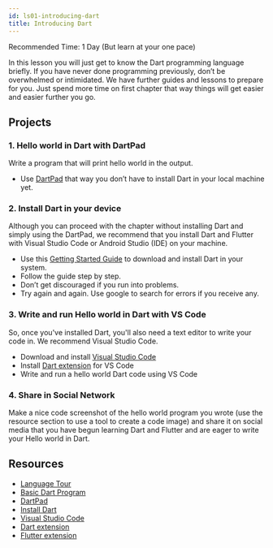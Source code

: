 ```yaml
---
id: ls01-introducing-dart
title: Introducing Dart
---
```


Recommended Time: 1 Day (But learn at your one pace)

In this lesson you will just get to know the Dart programming language briefly. If you have never
done programming previously, don’t be overwhelmed or intimidated. We have further guides and lessons
to prepare for you. Just spend more time on first chapter that way things will get easier and easier
further you go.

## Projects

### 1. Hello world in Dart with DartPad

Write a program that will print hello world in the output.

- Use [DartPad](https://dartpad.dev) that way you don’t have to install Dart in your local machine
  yet.

### 2. Install Dart in your device

Although you can proceed with the chapter without installing Dart and simply using the DartPad, we
recommend that you install Dart and Flutter with Visual Studio Code or Android Studio (IDE) on your
machine.

- Use this [Getting Started Guide](https://dart.dev/get-dart) to download and install Dart in your
  system.
- Follow the guide step by step.
- Don’t get discouraged if you run into problems.
- Try again and again. Use google to search for errors if you receive any.

### 3. Write and run Hello world in Dart with VS Code

So, once you've installed Dart, you'll also need a text editor to write your code in. We recommend
Visual Studio Code.

- Download and install [Visual Studio Code](https://code.visualstudio.com/)
- Install [Dart extension](https://marketplace.visualstudio.com/items?itemName=Dart-Code.dart-code)
  for VS Code
- Write and run a hello world Dart code using VS Code

### 4. Share in Social Network

Make a nice code screenshot of the hello world program you wrote (use the resource section to use a
tool to create a code image) and share it on social media that you have begun learning Dart and
Flutter and are eager to write your Hello world in Dart.

## Resources

- [Language Tour](https://dart.dev/guides/language/language-tour)
- [Basic Dart Program](https://dart-tutorial.com/introduction-and-basics/basic-dart-program/)
- [DartPad](https://dartpad.dev)
- [Install Dart](https://dart.dev/get-dart)
- [Visual Studio Code](https://code.visualstudio.com/)
- [Dart extension](https://marketplace.visualstudio.com/items?itemName=Dart-Code.dart-code)
- [Flutter extension](https://marketplace.visualstudio.com/items?itemName=Dart-Code.flutter)
